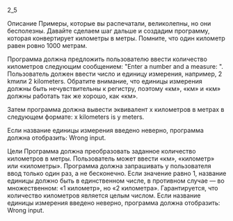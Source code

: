 2_5

Описание
Примеры, которые вы распечатали, великолепны, но они бесполезны. Давайте сделаем шаг дальше и создадим программу, которая конвертирует километры в метры. Помните, что один километр равен ровно 1000 метрам.

Программа должна предложить пользователю ввести количество километров следующим сообщением: "Enter a number and a measure: ". Пользователь должен ввести число и единицу измерения, например, 2 kmили 2 kilometers. Обратите внимание, что единицы измерения должны быть нечувствительны к регистру, поэтому «км», «км» и «км» должны работать так же хорошо, как «км».

Затем программа должна вывести эквивалент x километров в метрах в следующем формате: x kilometers is y meters.

Если название единицы измерения введено неверно, программа должна отобразить: Wrong input.

Цели
Программа должна преобразовать заданное количество километров в метры.
Пользователь может ввести «км», «километр» или «километры».
Программа должна запрашивать у пользователя ввод только один раз, а не бесконечно.
Если значение равно 1, название единицы должно быть в единственном числе, в противном случае — во множественном: «1 километр», но «2 километра».
Гарантируется, что количество километров является целым числом.
Если название единицы измерения введено неверно, программа должна отобразить: Wrong input.

